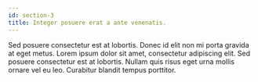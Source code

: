 ```yaml
---
id: section-3
title: Integer posuere erat a ante venenatis.
---
```


Sed posuere consectetur est at lobortis. Donec id elit non mi porta gravida at eget metus. Lorem ipsum dolor sit amet, consectetur adipiscing elit. Sed posuere consectetur est at lobortis. Nullam quis risus eget urna mollis ornare vel eu leo. Curabitur blandit tempus porttitor.
